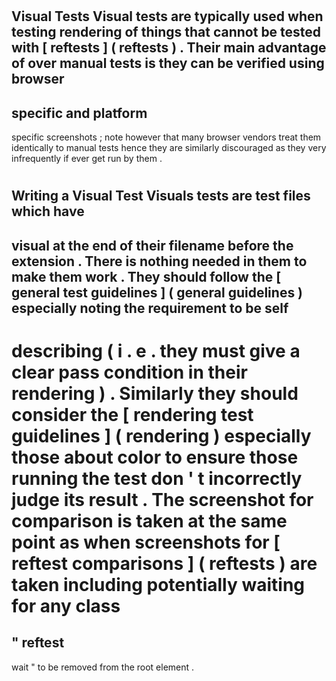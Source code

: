 #
Visual
Tests
Visual
tests
are
typically
used
when
testing
rendering
of
things
that
cannot
be
tested
with
[
reftests
]
(
reftests
)
.
Their
main
advantage
of
over
manual
tests
is
they
can
be
verified
using
browser
-
specific
and
platform
-
specific
screenshots
;
note
however
that
many
browser
vendors
treat
them
identically
to
manual
tests
hence
they
are
similarly
discouraged
as
they
very
infrequently
if
ever
get
run
by
them
.
#
#
Writing
a
Visual
Test
Visuals
tests
are
test
files
which
have
-
visual
at
the
end
of
their
filename
before
the
extension
.
There
is
nothing
needed
in
them
to
make
them
work
.
They
should
follow
the
[
general
test
guidelines
]
(
general
guidelines
)
especially
noting
the
requirement
to
be
self
-
describing
(
i
.
e
.
they
must
give
a
clear
pass
condition
in
their
rendering
)
.
Similarly
they
should
consider
the
[
rendering
test
guidelines
]
(
rendering
)
especially
those
about
color
to
ensure
those
running
the
test
don
'
t
incorrectly
judge
its
result
.
The
screenshot
for
comparison
is
taken
at
the
same
point
as
when
screenshots
for
[
reftest
comparisons
]
(
reftests
)
are
taken
including
potentially
waiting
for
any
class
=
"
reftest
-
wait
"
to
be
removed
from
the
root
element
.
